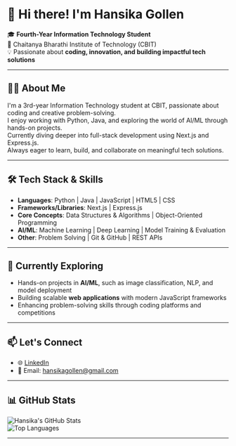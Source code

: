 # 👋 Hi there! I'm Hansika Gollen

🎓 **Fourth-Year Information Technology Student**  
📍 Chaitanya Bharathi Institute of Technology (CBIT)  
💡 Passionate about **coding, innovation, and building impactful tech solutions**

---

## 👩‍💻 About Me

I'm a 3rd-year Information Technology student at CBIT, passionate about coding and creative problem-solving.  
I enjoy working with Python, Java, and exploring the world of AI/ML through hands-on projects.  
Currently diving deeper into full-stack development using Next.js and Express.js.  
Always eager to learn, build, and collaborate on meaningful tech solutions.


---

## 🛠️ Tech Stack & Skills

- **Languages**: Python | Java | JavaScript | HTML5 | CSS  
- **Frameworks/Libraries**: Next.js | Express.js  
- **Core Concepts**: Data Structures & Algorithms | Object-Oriented Programming  
- **AI/ML**: Machine Learning | Deep Learning | Model Training & Evaluation  
- **Other**: Problem Solving | Git & GitHub | REST APIs  

---

## 🚀 Currently Exploring

- Hands-on projects in **AI/ML**, such as image classification, NLP, and model deployment  
- Building scalable **web applications** with modern JavaScript frameworks  
- Enhancing problem-solving skills through coding platforms and competitions

---

## 📫 Let's Connect

- 🌐 [LinkedIn](https://www.linkedin.com/in/hansikagollen/)  
- 📧 Email: hansikagollen@gmail.com  

---

## 📊 GitHub Stats

![Hansika's GitHub Stats](https://github-readme-stats.vercel.app/api?username=HansikaGollen&show_icons=true&theme=radical)  
![Top Languages](https://github-readme-stats.vercel.app/api/top-langs/?username=HansikaGollen&layout=compact&theme=radical)

---


<!--
**hansikagollen/HansikaGollen** is a ✨ _special_ ✨ repository because its `README.md` (this file) appears on your GitHub profile.

Here are some ideas to get you started:

- 🔭 I’m currently working on ...
- 🌱 I’m currently learning ...
- 👯 I’m looking to collaborate on ...
- 🤔 I’m looking for help with ...
- 💬 Ask me about ...
- 📫 How to reach me: ...
- 😄 Pronouns: ...
- ⚡ Fun fact: ...
-->
